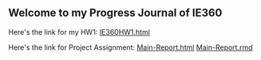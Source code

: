## Welcome to my Progress Journal of IE360

Here's the link for my HW1: [IE360HW1.html](https://bu-ie-360.github.io/spring24-AfacanIlyada/IE360HW1.html)

Here's the link for Project Assignment: [Main-Report.html](https://bu-ie-360.github.io/spring24-AfacanIlyada/Main-Report.html)
[Main-Report.rmd](https://bu-ie-360.github.io/spring24-AfacanIlyada/Main-Report.rmd)

